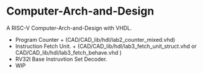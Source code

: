 # Computer-Arch-and-Design
A RISC-V Computer-Arch-and-Design with VHDL.

- Program Counter               + (CAD/CAD_lib/hdl/lab2_counter_mixed.vhd)
- Instruction Fetch Unit.       + (CAD/CAD_lib/hdl/lab3_fetch_unit_struct.vhd    or CAD/CAD_lib/hdl/lab3_fetch_behave.vhd )
- RV32I Base Instruvtion Set Decoder.
- WIP
